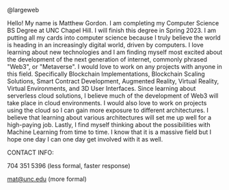 @largeweb

Hello! My name is Matthew Gordon. I am completing my Computer Science BS Degree at UNC Chapel Hill. I will finish this degree in Spring 2023.
I am putting all my cards into computer science because I truly believe the world is heading in an increasingly digital world, driven by computers. I love learning about new technologies and I am finding myself most excited about the development of the next generation of internet, commonly phrased "Web3", or "Metaverse". I would love to work on any projects with anyone in this field. Specifically Blockchain Implementations, Blockchain Scaling Solutions, Smart Contract Development, Augmented Reality, Virtual Reality, Virtual Environments, and 3D User Interfaces. Since learning about serverless cloud solutions, I believe much of the development of Web3 will take place in cloud environments. I would also love to work on projects using the cloud so I can gain more exposure to different architectures. I believe that learning about various architectures will set me up well for a high-paying job. Lastly, I find myself thinking about the possibilities with Machine Learning from time to time. I know that it is a massive field but I hope one day I can one day get involved with it as well.

CONTACT INFO:

704 351 5396 (less formal, faster response)

mat@unc.edu (more formal)
